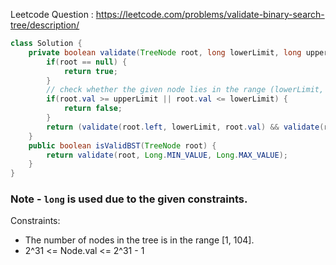 Leetcode Question : https://leetcode.com/problems/validate-binary-search-tree/description/
```java
class Solution {
    private boolean validate(TreeNode root, long lowerLimit, long upperLimit) {
        if(root == null) {
            return true;
        }
        // check whether the given node lies in the range (lowerLimit, upperLimit)
        if(root.val >= upperLimit || root.val <= lowerLimit) {
            return false;
        }
        return (validate(root.left, lowerLimit, root.val) && validate(root.right, root.val, upperLimit));
    }
    public boolean isValidBST(TreeNode root) {
        return validate(root, Long.MIN_VALUE, Long.MAX_VALUE);
    }
}
```

### Note - `long` is used due to the given constraints.
Constraints:
- The number of nodes in the tree is in the range [1, 104].
- 2^31 <= Node.val <= 2^31 - 1
